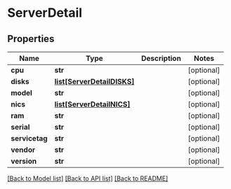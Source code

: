 # ServerDetail

## Properties
Name | Type | Description | Notes
------------ | ------------- | ------------- | -------------
**cpu** | **str** |  | [optional] 
**disks** | [**list[ServerDetailDISKS]**](ServerDetailDISKS.md) |  | [optional] 
**model** | **str** |  | [optional] 
**nics** | [**list[ServerDetailNICS]**](ServerDetailNICS.md) |  | [optional] 
**ram** | **str** |  | [optional] 
**serial** | **str** |  | [optional] 
**servicetag** | **str** |  | [optional] 
**vendor** | **str** |  | [optional] 
**version** | **str** |  | [optional] 

[[Back to Model list]](../README.md#documentation-for-models) [[Back to API list]](../README.md#documentation-for-api-endpoints) [[Back to README]](../README.md)

